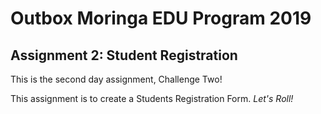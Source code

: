 # Outbox Moringa EDU Program 2019

## Assignment 2: Student Registration

This is the second day assignment, Challenge Two!

This assignment is to create a Students Registration Form.
*Let's Roll!*
